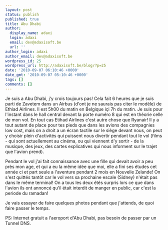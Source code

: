 ```yaml
---
layout: post
status: publish
published: true
title: Abu Dhabi
author:
  display_name: adaxi
  login: adaxi
  email: dev@adaxisoft.be
  url: ''
author_login: adaxi
author_email: dev@adaxisoft.be
wordpress_id: 25
wordpress_url: http://adaxisoft.be/blog/?p=25
date: '2010-09-07 06:10:46 +0000'
date_gmt: '2010-09-07 05:10:46 +0000'
tags: []
comments: []
---
```

Je suis a Abu Dhabi, j'y crois toujours pas! Cela fait 6 heures que je suis parti de Zavetem dans un Airbus (d'ont je ne saurais pas citer le modèle) de Ethiad Airlines. Il est 5h00 du matin en Belgique içi 7h du matin. Je suis pour l'instant dans le hall central devant la porte numéro 8 qui est en théorie celle de mon vol.
En tout cas Etihad Airlines c'est autre chose que Ryanair! Il y a tout autant de place pour tes pieds que dans les avions des compagnies low cost, mais on a droit a un écran tactile sur le siège devant nous, on peut y choisir plein d'activités qui puissent nous divertir pendant tout le vol (films - qui sont actuellement au cinéma, ou qui viennent d'y sortir - de la musique, des jeux, des cartes explicatives qui nous informent sur le trajet que l'avion prend).

Pendant le vol j'ai fait connaissance avec une fille qui devait avoir a peu près mon age, et qui a eu la même idée que moi, elle a fini ses études cet année ci et part seule a l'aventure pendant 2 mois en Nouvelle Zelande! On s'est quittés tantôt car le vol vers sa prochaine escale (Sidney) n'était pas dans le même terminal! On a tous les deux étés surpris lors ce que dans l'avion ils ont annoncé qu'il était interdit de manger en public, car c'est la periode du ramadan!

Je vais essayer de faire quelques photos pendant que j'attends, de quoi faire passer le temps.

PS: Internet gratuit a l'aeroport d'Abu Dhabi, pas besoin de passer par un Tunnel DNS.
